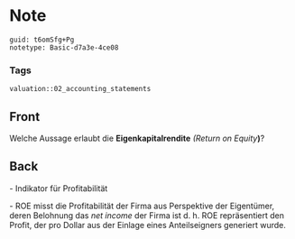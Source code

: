 # Note
```
guid: t6omSfg+Pg
notetype: Basic-d7a3e-4ce08
```

### Tags
```
valuation::02_accounting_statements
```

## Front
<p>Welche Aussage erlaubt die <b>Eigenkapitalrendite</b> <i>(Return
on Equity</i><b>)</b>?

## Back
<p>- Indikator für Profitabilität
<p>- ROE misst die Profitabilität der Firma aus Perspektive der
Eigentümer, deren Belohnung das <i>net income</i> der Firma ist d.
h. ROE repräsentiert den Profit, der pro Dollar aus der Einlage
eines Anteilseigners generiert wurde.
